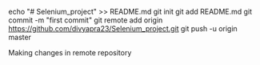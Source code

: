 echo "# Selenium_project" >> README.md
git init
git add README.md
git commit -m "first commit"
git remote add origin https://github.com/divyapra23/Selenium_project.git
git push -u origin master

Making changes in remote repository
